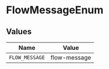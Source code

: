 # FlowMessageEnum


## Values

| Name           | Value          |
| -------------- | -------------- |
| `FLOW_MESSAGE` | flow-message   |